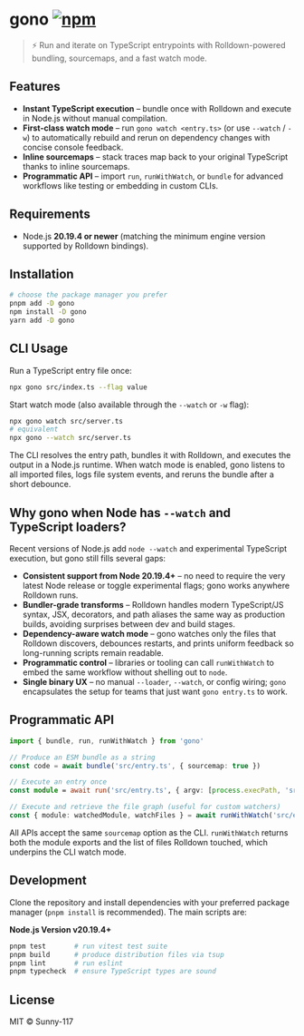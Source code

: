 # gono [![npm](https://img.shields.io/npm/v/gono.svg)](https://npmjs.com/package/gono)

> ⚡️ Run and iterate on TypeScript entrypoints with Rolldown-powered bundling, sourcemaps, and a fast watch mode.

## Features

- **Instant TypeScript execution** – bundle once with Rolldown and execute in Node.js without manual compilation.
- **First-class watch mode** – run `gono watch <entry.ts>` (or use `--watch` / `-w`) to automatically rebuild and rerun on dependency changes with concise console feedback.
- **Inline sourcemaps** – stack traces map back to your original TypeScript thanks to inline sourcemaps.
- **Programmatic API** – import `run`, `runWithWatch`, or `bundle` for advanced workflows like testing or embedding in custom CLIs.

## Requirements

- Node.js **20.19.4 or newer** (matching the minimum engine version supported by Rolldown bindings).

## Installation

```bash
# choose the package manager you prefer
pnpm add -D gono
npm install -D gono
yarn add -D gono
```

## CLI Usage

Run a TypeScript entry file once:

```bash
npx gono src/index.ts --flag value
```

Start watch mode (also available through the `--watch` or `-w` flag):

```bash
npx gono watch src/server.ts
# equivalent
npx gono --watch src/server.ts
```

The CLI resolves the entry path, bundles it with Rolldown, and executes the output in a Node.js runtime. When watch mode is enabled, gono listens to all imported files, logs file system events, and reruns the bundle after a short debounce.

## Why gono when Node has `--watch` and TypeScript loaders?

Recent versions of Node.js add `node --watch` and experimental TypeScript execution, but gono still fills several gaps:

- **Consistent support from Node 20.19.4+** – no need to require the very latest Node release or toggle experimental flags; gono works anywhere Rolldown runs.
- **Bundler-grade transforms** – Rolldown handles modern TypeScript/JS syntax, JSX, decorators, and path aliases the same way as production builds, avoiding surprises between dev and build stages.
- **Dependency-aware watch mode** – gono watches only the files that Rolldown discovers, debounces restarts, and prints uniform feedback so long-running scripts remain readable.
- **Programmatic control** – libraries or tooling can call `runWithWatch` to embed the same workflow without shelling out to `node`.
- **Single binary UX** – no manual `--loader`, `--watch`, or config wiring; `gono` encapsulates the setup for teams that just want `gono entry.ts` to work.

## Programmatic API

```ts
import { bundle, run, runWithWatch } from 'gono'

// Produce an ESM bundle as a string
const code = await bundle('src/entry.ts', { sourcemap: true })

// Execute an entry once
const module = await run('src/entry.ts', { argv: [process.execPath, 'src/entry.ts', '--flag'] })

// Execute and retrieve the file graph (useful for custom watchers)
const { module: watchedModule, watchFiles } = await runWithWatch('src/entry.ts')
```

All APIs accept the same `sourcemap` option as the CLI. `runWithWatch` returns both the module exports and the list of files Rolldown touched, which underpins the CLI watch mode.

## Development

Clone the repository and install dependencies with your preferred package manager (`pnpm install` is recommended). The main scripts are:

**Node.js Version v20.19.4+**

```bash
pnpm test       # run vitest test suite
pnpm build      # produce distribution files via tsup
pnpm lint       # run eslint
pnpm typecheck  # ensure TypeScript types are sound
```

## License

MIT © Sunny-117
